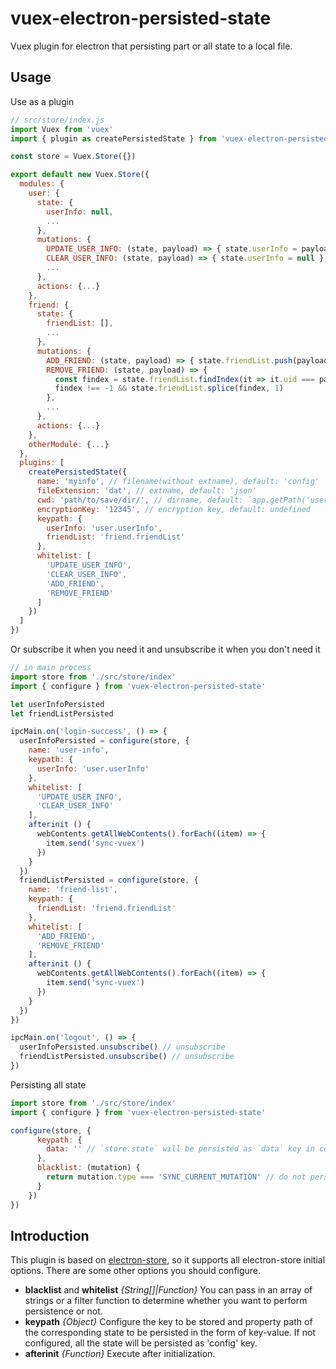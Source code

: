 # vuex-electron-persisted-state

Vuex plugin for electron that persisting part or all state to a local file.

## Usage

Use as a plugin
```javascript
// src/store/index.js
import Vuex from 'vuex'
import { plugin as createPersistedState } from 'vuex-electron-persisted-state'

const store = Vuex.Store({})

export default new Vuex.Store({
  modules: {
    user: {
      state: {
        userInfo: null,
        ...
      },
      mutations: {
        UPDATE_USER_INFO: (state, payload) => { state.userInfo = payload },
        CLEAR_USER_INFO: (state, payload) => { state.userInfo = null },
        ...
      },
      actions: {...}
    },
    friend: {
      state: {
        friendList: [],
        ...
      },
      mutations: {
        ADD_FRIEND: (state, payload) => { state.friendList.push(payload) },
        REMOVE_FRIEND: (state, payload) => {
          const findex = state.friendList.findIndex(it => it.uid === payload.uid)
          findex !== -1 && state.friendList.splice(findex, 1)
        },
        ...
      },
      actions: {...}
    },
    otherModule: {...}
  },
  plugins: [
    createPersistedState({
      name: 'myinfo', // filename(without extname), default: 'config'
      fileExtension: 'dat', // extname, default: 'json'
      cwd: 'path/to/save/dir/', // dirname, default: `app.getPath('userData')`
      encryptionKey: '12345', // encryption key, default: undefined
      keypath: {
        userInfo: 'user.userInfo',
        friendList: 'friend.friendList'
      },
      whitelist: [
        'UPDATE_USER_INFO',
        'CLEAR_USER_INFO',
        'ADD_FRIEND',
        'REMOVE_FRIEND'
      ]
    })
  ]
})
```
Or subscribe it when you need it and unsubscribe it when you don't need it
```javascript
// in main process
import store from './src/store/index'
import { configure } from 'vuex-electron-persisted-state'

let userInfoPersisted
let friendListPersisted

ipcMain.on('login-success', () => {
  userInfoPersisted = configure(store, {
    name: 'user-info',
    keypath: {
      userInfo: 'user.userInfo'
    },
    whitelist: [
      'UPDATE_USER_INFO',
      'CLEAR_USER_INFO'
    ],
    afterinit () {
      webContents.getAllWebContents().forEach((item) => {
        item.send('sync-vuex')
      })
    }
  })
  friendListPersisted = configure(store, {
    name: 'friend-list',
    keypath: {
      friendList: 'friend.friendList'
    },
    whitelist: [
      'ADD_FRIEND',
      'REMOVE_FRIEND'
    ],
    afterinit () {
      webContents.getAllWebContents().forEach((item) => {
        item.send('sync-vuex')
      })
    }
  })
})

ipcMain.on('logout', () => {
  userInfoPersisted.unsubscribe() // unsubscribe
  friendListPersisted.unsubscribe() // unsubscribe
})

```
Persisting all state
```javascript
import store from './src/store/index'
import { configure } from 'vuex-electron-persisted-state'

configure(store, {
      keypath: {
        data: '' // `store.state` will be persisted as `data` key in config.json
      },
      blacklist: (mutation) {
        return mutation.type === 'SYNC_CURRENT_MUTATION' // do not persiste state when mutation.type is 'SYNC_CURRENT_MUTATION'
      }
    })
})
```

## Introduction

This plugin is based on [electron-store](https://www.npmjs.com/package/electron-store), so it supports all electron-store initial options. There are some other options you should configure.

* **blacklist** and **whitelist** *{String[]|Function}* You can pass in an array of strings or a filter function to determine whether you want to perform persistence or not.
* **keypath** *{Object}* Configure the key to be stored and property path of the corresponding state to be persisted in the form of key-value. If not configured, all the state will be persisted as 'config' key.
* **afterinit** *{Function}* Execute after initialization.
